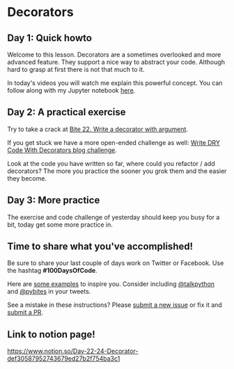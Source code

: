 # Decorators

## Day 1: Quick howto

Welcome to this lesson. Decorators are a sometimes overlooked and more advanced feature. They support a nice way to abstract your code. Although hard to grasp at first there is not that much to it. 

In today's videos you will watch me explain this powerful concept. You can follow along with my Jupyter notebook [here](https://github.com/talkpython/100daysofcode-with-python-course/blob/master/days/22-24-decorators/decorators.ipynb).

## Day 2: A practical exercise

Try to take a crack at [Bite 22. Write a decorator with argument](https://codechalleng.es/bites/promo/decorator-fun).

If you get stuck we have a more open-ended challenge as well: [Write DRY Code With Decorators blog challenge](https://codechalleng.es/challenges/14/).

Look at the code you have written so far, where could you refactor / add decorators? The more you practice the sooner you grok them and the easier they become.

## Day 3: More practice

The exercise and code challenge of yesterday should keep you busy for a bit, today get some more practice in. 

## Time to share what you've accomplished!

Be sure to share your last couple of days work on Twitter or Facebook. Use the hashtag **#100DaysOfCode**.

Here are [some examples](https://twitter.com/search?q=%23100DaysOfCode) to inspire you. Consider including [@talkpython](https://twitter.com/talkpython) and [@pybites](https://twitter.com/pybites) in your tweets.

See a mistake in these instructions? Please [submit a new issue](https://github.com/talkpython/100daysofcode-with-python-course/issues) or fix it and [submit a PR](https://github.com/talkpython/100daysofcode-with-python-course/pulls).

## Link to notion page!

https://www.notion.so/Day-22-24-Decorator-def30587952743679ed27b2f754ba3c1